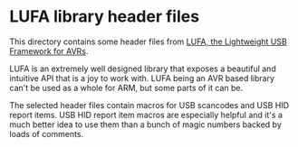 # LUFA library header files

This directory contains some header files from [LUFA, the Lightweight USB Framework for AVRs](http://www.fourwalledcubicle.com/LUFA.php).

LUFA is an extremely well designed library that exposes a beautiful and intuitive API that is a joy to work with. LUFA being an AVR based library can't be used as a whole for ARM, but some parts of it can be.

The selected header files contain macros for USB scancodes and USB HID report items. USB HID report item macros are especially helpful and it's a much better idea to use them than a bunch of magic numbers backed by loads of comments.
